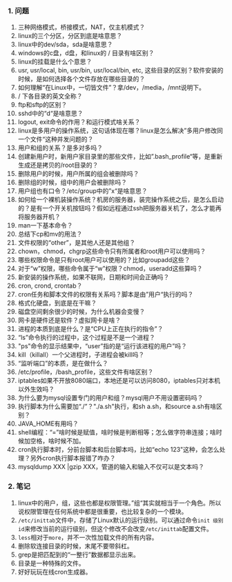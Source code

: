 ### 1. 问题

1. 三种网络模式，桥接模式，NAT，仅主机模式？
2. linux的三个分区，分区到底是啥意思？
3. linux中的dev/sda，sda是啥意思？
4. windows的c盘，d盘，和linux的 / 目录有啥区别？
5. linux的挂载是什么个意思？
6. usr, usr/local, bin, usr/bin, usr/local/bin, etc, 这些目录的区别？软件安装的时候，是如何选择各个文件存放在哪些目录的？
7. 如何理解“在Linux中，一切皆文件”？拿/dev，/media，/mnt说明下。
8. / 下各目录的英文全称？
9. ftp和sftp的区别？
10. sshd中的“d“是啥意思？
11. logout, exit命令的作用？和运行模式啥关系？
12. linux是多用户的操作系统，这句话体现在哪？linux是怎么解决”多用户修改同一个文件“这种并发问题的？
13. 用户和组的关系？是多对多吗？
14. 创建新用户时，新用户家目录里的那些文件，比如”.bash_profile“等，是重新生成还是拷贝的/root目录的？
15. 删除用户的时候，用户所属的组会被删除吗？
16. 删除组的时候，组中的用户会被删除吗？
17. 用户组也有口令？/etc/group中的”x“是啥意思？
18. 如何给一个裸机装操作系统？机房的服务器，装完操作系统之后，是怎么启动的？是有一个开关机按钮吗？假如远程通过ssh把服务器关机了，怎么才能再将服务器开机？
19. man一下基本命令？
20. 总结下cp和mv的用法？
21. 文件权限的“other”，是其他人还是其他组？
22. chown，chmod，chgrp这些命令只有所属者和root用户可以使用吗？
23. 哪些权限命令是只有root用户可以使用的？比如groupadd这些？
24. 对于“w”权限，哪些命令属于“w”权限？chmod，useradd这些算吗？
25. 新安装的操作系统，如果不联网，日期和时间会正确吗？
26. cron, crond, crontab？
27. cron任务和脚本文件的权限有关系吗？脚本是由”用户“执行的吗？
28. 格式化硬盘，到底是在干嘛？
29. 磁盘空间剩余很少的时候，为什么机器会变慢？
30. 网卡是硬件还是软件？虚拟网卡是啥？
31. 进程的本质到底是什么？是“CPU上正在执行的指令”？
32. “ls”命令执行的过程中，这个过程是不是一个进程？
33. "ps"命令的显示结果中，“user”指的是“运行该进程的用户”吗？
34. kill（killall）一个父进程时，子进程会被kill吗？
35. “监听端口”的本质，是在做什么？
36. /etc/profile，/bash_profile，这些文件有啥区别？
37. iptables如果不开放8080端口，本地还是可以访问8080，iptables只对本机以外生效吗？
38. 为什么要为mysql设置专门的用户和组？mysql用户不用设置密码吗？
39. 执行脚本为什么需要加“./”？"./a.sh"执行，和sh a.sh，和source a.sh有啥区别？
40. JAVA_HOME有用吗？
41. shell编程：“=”啥时候是赋值，啥时候是判断相等；怎么做字符串连接；啥时候加空格，啥时候不加。
42. cron执行脚本时，分前台脚本和后台脚本吗，比如“echo 123"这种，会怎么处理？另外cron执行脚本报错了咋办？
43. mysqldump XXX |gzip XXX，管道的输入和输入不仅可以是文本吗？

### 2. 笔记

1. linux中的用户，组，这些也都是权限管理。”组“其实就相当于一个角色。所以说权限管理在任何系统中都是很重要，也比较复杂的一个模块。
2. `/etc/inittab`文件中，存储了Linux默认的运行级别。可以通过命令`init 级别id`来修改当前的运行级别，但这个修改不会改变`/etc/inittab`配置文件。
3. `less`相对于`more`，并不一次性加载文件的所有内容。
4. 删除软连接目录的时候，末尾不要带斜杠。
5. grep是把匹配到的“一整行”数据都显示出来。
6. 目录是一种特殊的文件。
7. 好好玩玩在线cron生成器。